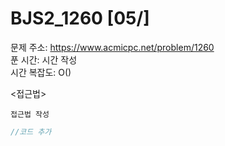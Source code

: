 # BJS2_1260 [05/] </br>
문제 주소: https://www.acmicpc.net/problem/1260 </br>
푼 시간: 시간 작성 </br>
시간 복잡도: O() </br>

<접근법>
```
접근법 작성
```


```java
//코드 추가

```
